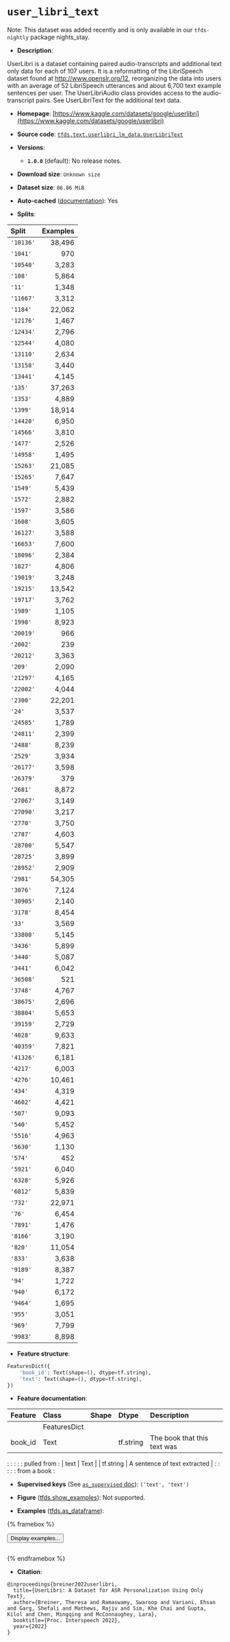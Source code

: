<div itemscope itemtype="http://schema.org/Dataset">
  <div itemscope itemprop="includedInDataCatalog" itemtype="http://schema.org/DataCatalog">
    <meta itemprop="name" content="TensorFlow Datasets" />
  </div>
  <meta itemprop="name" content="user_libri_text" />
  <meta itemprop="description" content="UserLibri is a dataset containing paired audio-transcripts and additional text&#10;only data for each of 107 users. It is a reformatting of the LibriSpeech dataset&#10;found at http://www.openslr.org/12, reorganizing the data into users with an&#10;average of 52 LibriSpeech utterances and about 6,700 text example sentences per&#10;user. The UserLibriAudio class provides access to the audio-transcript pairs.&#10;See UserLibriText for the additional text data.&#10;&#10;To use this dataset:&#10;&#10;```python&#10;import tensorflow_datasets as tfds&#10;&#10;ds = tfds.load(&#x27;user_libri_text&#x27;, split=&#x27;train&#x27;)&#10;for ex in ds.take(4):&#10;  print(ex)&#10;```&#10;&#10;See [the guide](https://www.tensorflow.org/datasets/overview) for more&#10;informations on [tensorflow_datasets](https://www.tensorflow.org/datasets).&#10;&#10;" />
  <meta itemprop="url" content="https://www.tensorflow.org/datasets/catalog/user_libri_text" />
  <meta itemprop="sameAs" content="https://www.kaggle.com/datasets/google/userlibri" />
  <meta itemprop="citation" content="@inproceedings{breiner2022userlibri,&#10;  title={UserLibri: A Dataset for ASR Personalization Using Only Text},&#10;  author={Breiner, Theresa and Ramaswamy, Swaroop and Variani, Ehsan and Garg, Shefali and Mathews, Rajiv and Sim, Khe Chai and Gupta, Kilol and Chen, Mingqing and McConnaughey, Lara},&#10;  booktitle={Proc. Interspeech 2022},&#10;  year={2022}&#10;}" />
</div>

# `user_libri_text`


Note: This dataset was added recently and is only available in our
`tfds-nightly` package
<span class="material-icons" title="Available only in the tfds-nightly package">nights_stay</span>.

*   **Description**:

UserLibri is a dataset containing paired audio-transcripts and additional text
only data for each of 107 users. It is a reformatting of the LibriSpeech dataset
found at http://www.openslr.org/12, reorganizing the data into users with an
average of 52 LibriSpeech utterances and about 6,700 text example sentences per
user. The UserLibriAudio class provides access to the audio-transcript pairs.
See UserLibriText for the additional text data.

*   **Homepage**:
    [https://www.kaggle.com/datasets/google/userlibri](https://www.kaggle.com/datasets/google/userlibri)

*   **Source code**:
    [`tfds.text.userlibri_lm_data.UserLibriText`](https://github.com/tensorflow/datasets/tree/master/tensorflow_datasets/text/userlibri_lm_data/userlibri_lm_data.py)

*   **Versions**:

    *   **`1.0.0`** (default): No release notes.

*   **Download size**: `Unknown size`

*   **Dataset size**: `86.86 MiB`

*   **Auto-cached**
    ([documentation](https://www.tensorflow.org/datasets/performances#auto-caching)):
    Yes

*   **Splits**:

Split     | Examples
:-------- | -------:
`'10136'` | 38,496
`'1041'`  | 970
`'10540'` | 3,283
`'108'`   | 5,864
`'11'`    | 1,348
`'11667'` | 3,312
`'1184'`  | 22,062
`'12176'` | 1,467
`'12434'` | 2,796
`'12544'` | 4,080
`'13110'` | 2,634
`'13158'` | 3,440
`'13441'` | 4,145
`'135'`   | 37,263
`'1353'`  | 4,889
`'1399'`  | 18,914
`'14420'` | 6,950
`'14566'` | 3,810
`'1477'`  | 2,526
`'14958'` | 1,495
`'15263'` | 21,085
`'15265'` | 7,647
`'1549'`  | 5,439
`'1572'`  | 2,882
`'1597'`  | 3,586
`'1608'`  | 3,605
`'16127'` | 3,588
`'16653'` | 7,600
`'18096'` | 2,384
`'1827'`  | 4,806
`'19019'` | 3,248
`'19215'` | 13,542
`'19717'` | 3,762
`'1989'`  | 1,105
`'1998'`  | 8,923
`'20019'` | 966
`'2002'`  | 239
`'20212'` | 3,363
`'209'`   | 2,090
`'21297'` | 4,165
`'22002'` | 4,044
`'2300'`  | 22,201
`'24'`    | 3,537
`'24585'` | 1,789
`'24811'` | 2,399
`'2488'`  | 8,239
`'2529'`  | 3,934
`'26177'` | 3,598
`'26379'` | 379
`'2681'`  | 8,872
`'27067'` | 3,149
`'27090'` | 3,217
`'2770'`  | 3,750
`'2787'`  | 4,603
`'28700'` | 5,547
`'28725'` | 3,899
`'28952'` | 2,909
`'2981'`  | 54,305
`'3076'`  | 7,124
`'30905'` | 2,140
`'3178'`  | 8,454
`'33'`    | 3,569
`'33800'` | 5,145
`'3436'`  | 5,899
`'3440'`  | 5,087
`'3441'`  | 6,042
`'36508'` | 521
`'3748'`  | 4,767
`'38675'` | 2,696
`'38804'` | 5,653
`'39159'` | 2,729
`'4028'`  | 9,633
`'40359'` | 7,821
`'41326'` | 6,181
`'4217'`  | 6,003
`'4276'`  | 10,461
`'434'`   | 4,319
`'4602'`  | 4,421
`'507'`   | 9,093
`'540'`   | 5,452
`'5516'`  | 4,963
`'5630'`  | 1,130
`'574'`   | 452
`'5921'`  | 6,040
`'6328'`  | 5,926
`'6812'`  | 5,839
`'732'`   | 22,971
`'76'`    | 6,454
`'7891'`  | 1,476
`'8166'`  | 3,190
`'820'`   | 11,054
`'833'`   | 3,638
`'9189'`  | 8,387
`'94'`    | 1,722
`'940'`   | 6,172
`'9464'`  | 1,695
`'955'`   | 3,051
`'969'`   | 7,799
`'9983'`  | 8,898

*   **Feature structure**:

```python
FeaturesDict({
    'book_id': Text(shape=(), dtype=tf.string),
    'text': Text(shape=(), dtype=tf.string),
})
```

*   **Feature documentation**:

| Feature | Class        | Shape | Dtype     | Description                  |
| :------ | :----------- | :---- | :-------- | :--------------------------- |
|         | FeaturesDict |       |           |                              |
| book_id | Text         |       | tf.string | The book that this text was  |
:         :              :       :           : pulled from                  :
| text    | Text         |       | tf.string | A sentence of text extracted |
:         :              :       :           : from a book                  :

*   **Supervised keys** (See
    [`as_supervised` doc](https://www.tensorflow.org/datasets/api_docs/python/tfds/load#args)):
    `('text', 'text')`

*   **Figure**
    ([tfds.show_examples](https://www.tensorflow.org/datasets/api_docs/python/tfds/visualization/show_examples)):
    Not supported.

*   **Examples**
    ([tfds.as_dataframe](https://www.tensorflow.org/datasets/api_docs/python/tfds/as_dataframe)):

<!-- mdformat off(HTML should not be auto-formatted) -->

{% framebox %}

<button id="displaydataframe">Display examples...</button>
<div id="dataframecontent" style="overflow-x:auto"></div>
<script>
const url = "https://storage.googleapis.com/tfds-data/visualization/dataframe/user_libri_text-1.0.0.html";
const dataButton = document.getElementById('displaydataframe');
dataButton.addEventListener('click', async () => {
  // Disable the button after clicking (dataframe loaded only once).
  dataButton.disabled = true;

  const contentPane = document.getElementById('dataframecontent');
  try {
    const response = await fetch(url);
    // Error response codes don't throw an error, so force an error to show
    // the error message.
    if (!response.ok) throw Error(response.statusText);

    const data = await response.text();
    contentPane.innerHTML = data;
  } catch (e) {
    contentPane.innerHTML =
        'Error loading examples. If the error persist, please open '
        + 'a new issue.';
  }
});
</script>

{% endframebox %}

<!-- mdformat on -->

*   **Citation**:

```
@inproceedings{breiner2022userlibri,
  title={UserLibri: A Dataset for ASR Personalization Using Only Text},
  author={Breiner, Theresa and Ramaswamy, Swaroop and Variani, Ehsan and Garg, Shefali and Mathews, Rajiv and Sim, Khe Chai and Gupta, Kilol and Chen, Mingqing and McConnaughey, Lara},
  booktitle={Proc. Interspeech 2022},
  year={2022}
}
```

